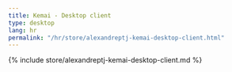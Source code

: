 ```yaml
---
title: Kemai - Desktop client
type: desktop
lang: hr
permalink: "/hr/store/alexandreptj-kemai-desktop-client.html"
---
```


{% include store/alexandreptj-kemai-desktop-client.md %}
